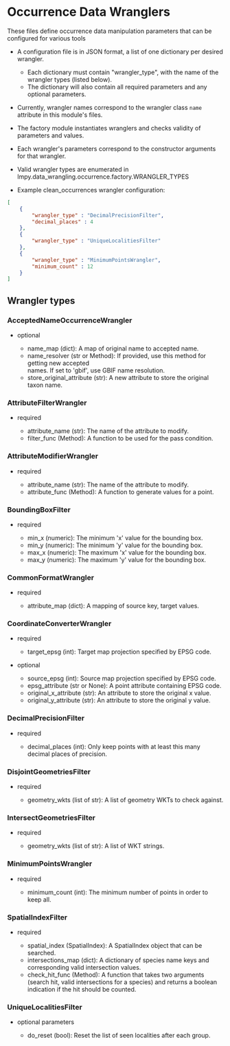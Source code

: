 # Occurrence Data Wranglers

These files define occurrence data manipulation parameters that can be configured for 
various tools

* A configuration file is in JSON format, a list of one dictionary per desired wrangler.  
  * Each dictionary must contain "wrangler_type", with the name of the wrangler types 
    (listed below).  
  * The dictionary will also contain all required parameters and any optional 
    parameters.  

* Currently, wrangler names correspond to the wrangler class `name` attribute in this 
  module's files.
* The factory module instantiates wranglers and checks validity of parameters and 
  values.
* Each wrangler's parameters correspond to the constructor arguments for that wrangler. 
* Valid wrangler types are enumerated in 
  lmpy.data_wrangling.occurrence.factory.WRANGLER_TYPES
* Example clean_occurrences wrangler configuration:

```json
[
    {
        "wrangler_type" : "DecimalPrecisionFilter",
        "decimal_places" : 4
    },
    {
        "wrangler_type" : "UniqueLocalitiesFilter"
    },
    {
        "wrangler_type" : "MinimumPointsWrangler",
        "minimum_count" : 12
    }
]

```

## Wrangler types 

### AcceptedNameOccurrenceWrangler

* optional

  * name_map (dict): A map of original name to accepted name.
  * name_resolver (str or Method): If provided, use this method for getting new accepted  
    names.  If set to 'gbif', use GBIF name resolution. 
  * store_original_attribute (str): A new attribute to store the
    original taxon name.

### AttributeFilterWrangler

* required

  * attribute_name (str): The name of the attribute to modify.
  * filter_func (Method): A function to be used for the pass condition.

### AttributeModifierWrangler

* required

  * attribute_name (str): The name of the attribute to modify. 
  * attribute_func (Method): A function to generate values for a point.

### BoundingBoxFilter

* required

  * min_x (numeric): The minimum 'x' value for the bounding box.
  * min_y (numeric): The minimum 'y' value for the bounding box.
  * max_x (numeric): The maximum 'x' value for the bounding box.
  * max_y (numeric): The maximum 'y' value for the bounding box.

### CommonFormatWrangler

* required

  * attribute_map (dict): A mapping of source key, target values.

### CoordinateConverterWrangler

* required

  * target_epsg (int): Target map projection specified by EPSG code.

* optional

  * source_epsg (int): Source map projection specified by EPSG code.
  * epsg_attribute (str or None): A point attribute containing EPSG code.
  * original_x_attribute (str): An attribute to store the original x value.
  * original_y_attribute (str): An attribute to store the original y value.

### DecimalPrecisionFilter

* required

  * decimal_places (int): Only keep points with at least this many decimal places of 
    precision.

### DisjointGeometriesFilter

* required

  * geometry_wkts (list of str): A list of geometry WKTs to check against.

### IntersectGeometriesFilter

* required

  * geometry_wkts (list of str): A list of WKT strings.

### MinimumPointsWrangler

* required

  * minimum_count (int): The minimum number of points in order to keep all.

### SpatialIndexFilter

* required

  * spatial_index (SpatialIndex): A SpatialIndex object that can be searched.
  * intersections_map (dict): A dictionary of species name keys and corresponding valid 
    intersection values.
  * check_hit_func (Method): A function that takes two arguments (search hit, valid 
    intersections for a species) and returns a boolean indication if the hit should be 
    counted.

### UniqueLocalitiesFilter

* optional parameters

  * do_reset (bool): Reset the list of seen localities after each group.